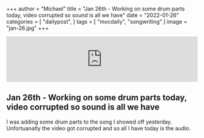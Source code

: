 +++
author = "Michael"
title = "Jan 26th - Working on some drum parts today, video corrupted so sound is all we have"
date = "2022-01-26"
categories = [
  "dailypost",
]
tags = [
  "mocdaily",
  "songwriting"
]
image = "jan-26.jpg"
+++

<iframe style="border: 0; width: 100%; height: 120px;" src="https://bandcamp.com/EmbeddedPlayer/album=535037396/size=large/bgcol=ffffff/linkcol=0687f5/tracklist=false/artwork=small/track=3640019819/transparent=true/" seamless><a href="https://michaeloc.bandcamp.com/album/mocdaily-music-in-progress">#mocdaily - music in progress by Michael O&#39;Connell</a></iframe>

## Jan 26th - Working on some drum parts today, video corrupted so sound is all we have
I was adding some drum parts to the song I showed off yesterday. Unfortuanatly the video got corrupted and so all I have today is the audio. 